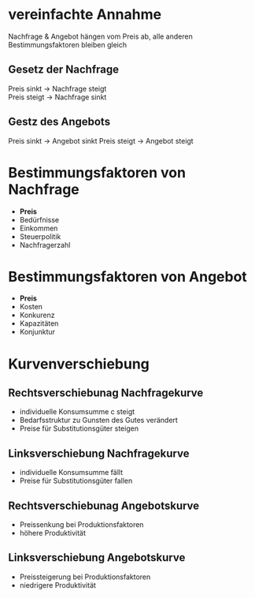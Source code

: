 # vereinfachte Annahme
Nachfrage & Angebot hängen vom Preis ab, alle anderen Bestimmungsfaktoren bleiben gleich
## Gesetz der Nachfrage
Preis sinkt -> Nachfrage steigt  
Preis steigt -> Nachfrage sinkt
## Gestz des Angebots
Preis sinkt -> Angebot sinkt
Preis steigt -> Angebot steigt

# Bestimmungsfaktoren von Nachfrage
- **Preis**
- Bedürfnisse
- Einkommen
- Steuerpolitik
- Nachfragerzahl
# Bestimmungsfaktoren von Angebot
- **Preis**
- Kosten
- Konkurenz
- Kapazitäten
- Konjunktur

# Kurvenverschiebung
## Rechtsverschiebunag Nachfragekurve
- individuelle Konsumsumme c steigt
- Bedarfsstruktur zu Gunsten des Gutes verändert
- Preise für Substitutionsgüter steigen
## Linksverschiebung Nachfragekurve
- individuelle Konsumsumme fällt
- Preise für Substitutionsgüter fallen
## Rechtsverschiebunag Angebotskurve
- Preissenkung bei Produktionsfaktoren
- höhere Produktivität
## Linksverschiebung Angebotskurve
- Preissteigerung bei Produktionsfaktoren
- niedrigere Produktivität